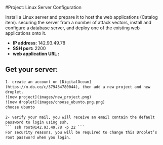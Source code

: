 #Project: Linux Server Configuration

Install a Linux server and prepare it to host the web applications (Catalog item). securing the server from a number of attack vectors, install and configure a database server, and deploy one of the existing web applications onto it.

- **IP address:** 142.93.49.78
- **SSH port:** 2200
- **web application URL :**



## Get your server:

	1- create an account on [DigitalOcean](https://m.do.co/c/379434780044), then add a new project and new droplet.
	![new project](images/new_project.png)
	![new droplet](images/choose_ubunto.png.png)
	choose ubunto

	2- verify your mail, you will receive an email contain the default password to login using ssh.
	``` ssh root@142.93.49.78 -p 22 ```
	For security reasons, you will be required to change this Droplet’s root password when you login.
